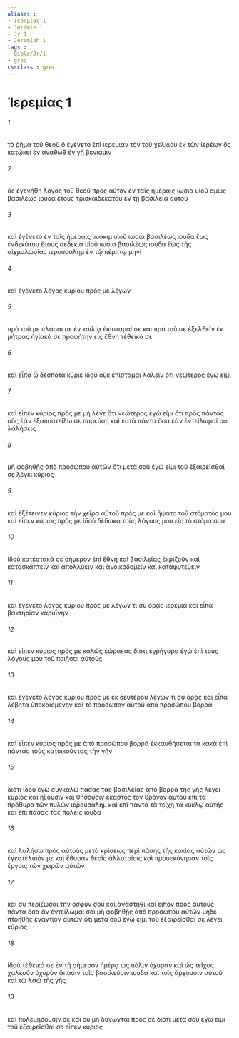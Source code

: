```yaml
---
aliases : 
- Ἱερεμίας 1
- Jérémie 1
- Jr 1
- Jeremiah 1
tags : 
- Bible/Jr/1
- grec
cssclass : grec
---
```


# Ἱερεμίας 1

###### 1
τὸ ῥῆμα τοῦ θεοῦ ὃ ἐγένετο ἐπὶ ιερεμιαν τὸν τοῦ χελκιου ἐκ τῶν ἱερέων ὃς κατῴκει ἐν αναθωθ ἐν γῇ βενιαμιν
###### 2
ὃς ἐγενήθη λόγος τοῦ θεοῦ πρὸς αὐτὸν ἐν ταῖς ἡμέραις ιωσια υἱοῦ αμως βασιλέως ιουδα ἔτους τρισκαιδεκάτου ἐν τῇ βασιλείᾳ αὐτοῦ
###### 3
καὶ ἐγένετο ἐν ταῖς ἡμέραις ιωακιμ υἱοῦ ιωσια βασιλέως ιουδα ἕως ἑνδεκάτου ἔτους σεδεκια υἱοῦ ιωσια βασιλέως ιουδα ἕως τῆς αἰχμαλωσίας ιερουσαλημ ἐν τῷ πέμπτῳ μηνί
###### 4
καὶ ἐγένετο λόγος κυρίου πρός με λέγων
###### 5
πρὸ τοῦ με πλάσαι σε ἐν κοιλίᾳ ἐπίσταμαί σε καὶ πρὸ τοῦ σε ἐξελθεῖν ἐκ μήτρας ἡγίακά σε προφήτην εἰς ἔθνη τέθεικά σε
###### 6
καὶ εἶπα ὦ δέσποτα κύριε ἰδοὺ οὐκ ἐπίσταμαι λαλεῖν ὅτι νεώτερος ἐγώ εἰμι
###### 7
καὶ εἶπεν κύριος πρός με μὴ λέγε ὅτι νεώτερος ἐγώ εἰμι ὅτι πρὸς πάντας οὓς ἐὰν ἐξαποστείλω σε πορεύσῃ καὶ κατὰ πάντα ὅσα ἐὰν ἐντείλωμαί σοι λαλήσεις
###### 8
μὴ φοβηθῇς ἀπὸ προσώπου αὐτῶν ὅτι μετὰ σοῦ ἐγώ εἰμι τοῦ ἐξαιρεῖσθαί σε λέγει κύριος
###### 9
καὶ ἐξέτεινεν κύριος τὴν χεῖρα αὐτοῦ πρός με καὶ ἥψατο τοῦ στόματός μου καὶ εἶπεν κύριος πρός με ἰδοὺ δέδωκα τοὺς λόγους μου εἰς τὸ στόμα σου
###### 10
ἰδοὺ κατέστακά σε σήμερον ἐπὶ ἔθνη καὶ βασιλείας ἐκριζοῦν καὶ κατασκάπτειν καὶ ἀπολλύειν καὶ ἀνοικοδομεῖν καὶ καταφυτεύειν
###### 11
καὶ ἐγένετο λόγος κυρίου πρός με λέγων τί σὺ ὁρᾷς ιερεμια καὶ εἶπα βακτηρίαν καρυΐνην
###### 12
καὶ εἶπεν κύριος πρός με καλῶς ἑώρακας διότι ἐγρήγορα ἐγὼ ἐπὶ τοὺς λόγους μου τοῦ ποιῆσαι αὐτούς
###### 13
καὶ ἐγένετο λόγος κυρίου πρός με ἐκ δευτέρου λέγων τί σὺ ὁρᾷς καὶ εἶπα λέβητα ὑποκαιόμενον καὶ τὸ πρόσωπον αὐτοῦ ἀπὸ προσώπου βορρᾶ
###### 14
καὶ εἶπεν κύριος πρός με ἀπὸ προσώπου βορρᾶ ἐκκαυθήσεται τὰ κακὰ ἐπὶ πάντας τοὺς κατοικοῦντας τὴν γῆν
###### 15
διότι ἰδοὺ ἐγὼ συγκαλῶ πάσας τὰς βασιλείας ἀπὸ βορρᾶ τῆς γῆς λέγει κύριος καὶ ἥξουσιν καὶ θήσουσιν ἕκαστος τὸν θρόνον αὐτοῦ ἐπὶ τὰ πρόθυρα τῶν πυλῶν ιερουσαλημ καὶ ἐπὶ πάντα τὰ τείχη τὰ κύκλῳ αὐτῆς καὶ ἐπὶ πάσας τὰς πόλεις ιουδα
###### 16
καὶ λαλήσω πρὸς αὐτοὺς μετὰ κρίσεως περὶ πάσης τῆς κακίας αὐτῶν ὡς ἐγκατέλιπόν με καὶ ἔθυσαν θεοῖς ἀλλοτρίοις καὶ προσεκύνησαν τοῖς ἔργοις τῶν χειρῶν αὐτῶν
###### 17
καὶ σὺ περίζωσαι τὴν ὀσφύν σου καὶ ἀνάστηθι καὶ εἰπὸν πρὸς αὐτοὺς πάντα ὅσα ἂν ἐντείλωμαί σοι μὴ φοβηθῇς ἀπὸ προσώπου αὐτῶν μηδὲ πτοηθῇς ἐναντίον αὐτῶν ὅτι μετὰ σοῦ ἐγώ εἰμι τοῦ ἐξαιρεῖσθαί σε λέγει κύριος
###### 18
ἰδοὺ τέθεικά σε ἐν τῇ σήμερον ἡμέρᾳ ὡς πόλιν ὀχυρὰν καὶ ὡς τεῖχος χαλκοῦν ὀχυρὸν ἅπασιν τοῖς βασιλεῦσιν ιουδα καὶ τοῖς ἄρχουσιν αὐτοῦ καὶ τῷ λαῷ τῆς γῆς
###### 19
καὶ πολεμήσουσίν σε καὶ οὐ μὴ δύνωνται πρὸς σέ διότι μετὰ σοῦ ἐγώ εἰμι τοῦ ἐξαιρεῖσθαί σε εἶπεν κύριος
